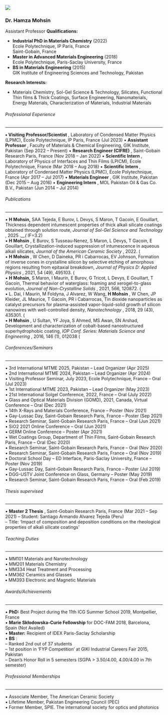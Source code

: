 [![](https://giki.edu.pk/wp-content/uploads/2019/11/86848077_693919938084948_7175584164519583499_n.jpg)](https://giki.edu.pk/wp-content/uploads/2019/11/86848077_693919938084948_7175584164519583499_n.jpg)
### Dr. Hamza Mohsin 
Assistant Professor
**Qualifications:**
  * **Industrial PhD in Materials Chemistry** (2022)  
Ecole Polytechnique, IP Paris, France  
Saint-Gobain, France 
  * **Master in Advanced Materials Engineering** (2018)  
Ecole Polytechnique, Paris-Saclay University, France 
  * **BS in Materials Engineering** (2015)  
GIK Institute of Engineering Sciences and Technology, Pakistan


**Research Interests:**
  * Materials Chemistry, Sol-Gel Science & Technology, Silicates, Functional Thin films & Thick Coatings, Surface Engineering, Nanomaterials, Energy Materials, Characterization of Materials, Industrial Materials


###### Professional Experience
* * *
**▪ Visiting Professor/Scientist** , Laboratory of Condensed Matter Physics (LPMC), École Polytechnique, IP Paris, France (Jul 2023)
▪ **Assistant Professor** , Faculty of Materials & Chemical Engineering, GIK Institute, Pakistan (Sep 2022 – Present)
▪ **Research Engineer (CIFRE)** , Saint-Gobain Research Paris, France (Nov 2018 – Jan 2022)
▪ **Scientific Intern** , Laboratory of Physics of Interfaces and Thin Films (LPICM), École Polytechnique, France (Mar 2018 – Aug 2018)
▪ **Scientific Intern** , Laboratory of Condensed Matter Physics (LPMC), École Polytechnique, France (Apr 2017 – Jul 2017)
▪ **Materials Engineer** , GIK Institute, Pakistan (Dec 2015 – Aug 2016)
▪ **Engineering Intern** , MOL Pakistan Oil & Gas Co. B.V., Pakistan (Jun 2014 – Jul 2014)
###### Publications
* * *
▪ **H Mohsin,** SAA Tejeda, E Burov, L Devys, S Maron, T Gacoin, E Gouillart, Thickness dependent intumescent properties of thick alkali silicate coatings obtained through solution route, _Journal of Sol-Gel Science and Technology_ , 2025 _.__(_ IF=3.2)  
▪ **H Mohsin** , E Burov, S Tusseau‐Nenez, S Maron, L Devys, T Gacoin, E Gouillart, Crystallization-induced suppression of intumescence in aqueous alkali silicates,  _Journal of the American Ceramic Society_ , 2022. (  
▪ **H Mohsin** , W Chen, D Daineka, PR i Cabarrocas, EV Johnson, Formation of inverse cones in crystalline silicon by selective etching of amorphous regions resulting from epitaxial breakdown, _Journal of Physics D: Applied Physics_ , 2021, 54 (49), 495103. (  
▪ **H Mohsin,** S Maron, I Maurin, E Burov, G Tricot, L Devys, E Gouillart, T Gacoin, Thermal behavior of waterglass: foaming and xerogel-to-glass evolution, _Journal of Non-Crystalline Solids_ , 2021, 566, 120872. (  
▪ L. Dai, I Maurin, M Foldyna, J Alvarez, W Wang, **H Mohsin** , W Chen, JP Kleider, JL Maurice, T Gacoin, PR i Cabarrocas, Tin dioxide nanoparticles as catalyst precursors for plasma-assisted vapor-liquid-solid growth of silicon nanowires with well-controlled density, _Nanotechnology_ , 2018, 29 (43), 435301. (  
▪ **H Mohsin** , U Sultan, YF Joya, S Ahmed, MS Awan, SN Arshad, Development and characterization of cobalt-based nanostructured superhydrophobic coating, _IOP Conf. Series: Materials Science and Engineering_ , 2016, 146 (1), 012038 (
###### Conferences/Seminars
* * *
▪ 3rd International MTME 2025, Pakistan – Lead Organizer (Apr 2025)  
▪ 2nd International MTME 2024, Pakistan – Lead Organizer (Apr 2024)  
▪ Visiting Professor Seminar, July 2023, Ecole Polytechnique, France – Oral (Jul 2023)  
▪ 1st International MTME 2023, Pakistan – Lead Organizer (May 2023)  
▪ 21st International Solgel Conference, 2022, France – Oral (July 2022)  
▪ Glass and Optical Materials Division (GOMD), 2021, Canada, Virtual Conference – Oral (Dec 2021)  
▪ 14th X-Rays and Materials Conference, France – Poster (Nov 2021)  
▪ Gay-Lussac Day, Saint-Gobain Research Paris, France – Poster (Sep 2021)  
▪ Research Seminar, Saint-Gobain Research Paris, France – Oral (Jun 2021)  
▪ SiO2 2021 Online Conference – Oral (Jun 2021)  
▪ GERM Online Conference – Poster (Apr 2021)  
▪ Wet Coatings Group, Department of Thin Films, Saint-Gobain Research Paris, France – Oral (Dec 2020)  
▪ Research Seminar, Saint-Gobain Research Paris, France – Oral (Nov 2020)  
▪ Research Seminar, Saint-Gobain Research Paris, France – Oral (Nov 2019)  
▪ Doctoral School Day – ED Interface, Paris-Saclay University, France – Poster (Nov 2019)  
▪ Gay-Lussac Day, Saint-Gobain Research Paris, France – Poster (Jul 2019)  
▪ DGG-USTV Joint Conference on Glass, Germany – Poster (May 2019)  
▪ Research Seminar, Saint-Gobain Research Paris, France – Oral (Feb 2019)
###### Thesis supervised
* * *
▪ **Master 2 Thesis** , Saint-Gobain Research Paris, France (Mar 2021 – Sep 2021)
– Student: Santiago Armando Alvarez Tejeda (Peru)  
– Title: ‘Impact of composition and deposition conditions on the rheological properties of alkali silicate coatings’
###### Teaching Duties
* * *
▪ MM101 Materials and Nanotechnology  
▪ MM201 Materials Chemistry  
▪ MM334 Heat Treatment and Processing   
**▪** MM362 Ceramics and Glasses  
**▪** MM393 Electronic and Magnetic Materials
###### Awards/Achievements
* * *
▪ **PhD:** Best Project during the 11th ICG Summer School 2019, Montpellier, France  
▪ **Marie Skłodowska-Curie Fellowship** for DOC-FAM 2018, Barcelona, Spain (Not Availed)  
▪ **Master:** Recipient of IDEX Paris-Saclay Scholarship  
▪ **BS** :   
– Ranked 2nd out of 37 students  
– 1st position in ‘FYP Competition’ at GIKI Industrial Careers Fair 2015, Pakistan  
– Dean’s Honor Roll in 5 semesters (SGPA > 3.50/4.00, 4.00/4.00 in 7th semester)
###### Professional Memberships
* * *
▪ Associate Member, The American Ceramic Society  
▪ Lifetime Member, Pakistan Engineering Council (PEC)  
▪ Former Member, SPIE. The international society for optics and photonics
